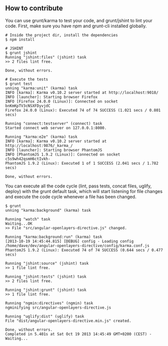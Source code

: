 ## How to contribute

You can use grunt/karma to test your code, and grunt/jshint to lint your code.
First, make sure you have npm and grunt-cli installed globally.

```
# Inside the project dir, install the dependencies
$ npm install

# JSHINT
$ grunt jshint
Running "jshint:files" (jshint) task
>> 2 files lint free.

Done, without errors.

# Execute the tests
$ grunt test
unning "karma:unit" (karma) task
INFO [karma]: Karma v0.10.2 server started at http://localhost:9018/
INFO [launcher]: Starting browser Firefox
INFO [Firefox 24.0.0 (Linux)]: Connected on socket bnKmKpTV3cNSXFDyvjdC
Firefox 24.0.0 (Linux): Executed 74 of 74 SUCCESS (1.021 secs / 0.801 secs)

Running "connect:testserver" (connect) task
Started connect web server on 127.0.0.1:8000.

Running "karma:e2e" (karma) task
INFO [karma]: Karma v0.10.2 server started at http://localhost:9876/_karma_/
INFO [launcher]: Starting browser PhantomJS
INFO [PhantomJS 1.9.2 (Linux)]: Connected on socket c5s9wh42qsmH6ctIvkh-
PhantomJS 1.9.2 (Linux): Executed 1 of 1 SUCCESS (2.041 secs / 1.782 secs)

Done, without errors.
```

You can execute all the code cycle (lint, pass tests, concat files, uglify, deploy) with the grunt default task, which will start listening for file changes and execute the code cycle whenever a file has been changed.


```
$ grunt
unning "karma:background" (karma) task

Running "watch" task
Waiting...OK
>> File "src/angular-openlayers-directive.js" changed.

Running "karma:background:run" (karma) task
[2013-10-19 14:45:44.815] [DEBUG] config - Loading config /home/dave/dev/angular-openlayers-directive/config/karma.conf.js
PhantomJS 1.9.2 (Linux): Executed 74 of 74 SUCCESS (0.644 secs / 0.477 secs)

Running "jshint:source" (jshint) task
>> 1 file lint free.

Running "jshint:tests" (jshint) task
>> 2 files lint free.

Running "jshint:grunt" (jshint) task
>> 1 file lint free.

Running "ngmin:directives" (ngmin) task
ngminifying src/angular-openlayers-directive.js

Running "uglify:dist" (uglify) task
File "dist/angular-openlayers-directive.min.js" created.

Done, without errors.
Completed in 5.401s at Sat Oct 19 2013 14:45:49 GMT+0200 (CEST) - Waiting...
```
